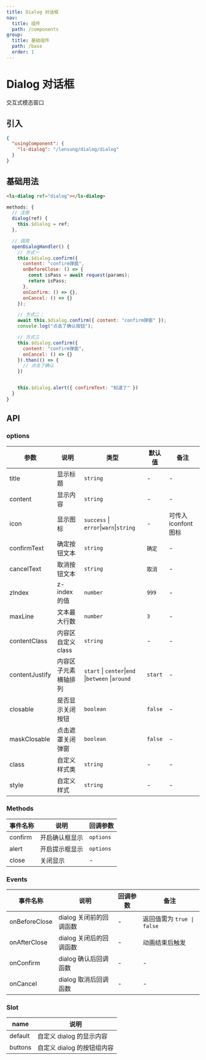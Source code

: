 ```yaml
---
title: Dialog 对话框
nav:
  title: 组件
  path: /components
group:
  title: 基础组件
  path: /base
  order: 1
---
```


# Dialog 对话框

交互式模态窗口

## 引入

```json
{
  "usingComponent": {
    "ls-dialog": "/lensung/dialog/dialog"
  }
}
```

## 基础用法

```html
<ls-dialog ref="dialog"></ls-dialog>
```

```js
methods: {
  // 注册
  dialog(ref) {
    this.$dialog = ref;
  },

  // 调用
  openDialogHandler() {
    // 方式一
    this.$dialog.confirm({
      content: "confirm弹窗",
      onBeforeClose: () => {
        const isPass = await request(params);
        return isPass;
      },
      onConfirm: () => {},
      onCancel: () => {}
    });

    // 方式二：
    await this.$dialog.confirm({ content: "confirm弹窗" });
    console.log("点击了确认按钮");

    // 方式三
    this.$dialog.confirm({
      content: "confirm弹窗"，
      onCancel: () => {}
    }).then(() => {
      // 点击了确认
    })


    this.$dialog.alert({ confirmText: "知道了" })
  }
}
```

## API

### options

| 参数           | 说明                 | 类型                                              | 默认值  | 备注                 |
| -------------- | -------------------- | ------------------------------------------------- | ------- | -------------------- |
| title          | 显示标题             | `string`                                          | -       | -                    |
| content        | 显示内容             | `string`                                          | -       | -                    |
| icon           | 显示图标             | `success` \| `error`\|`warn`\|`string`            | -       | 可传入 iconfont 图标 |
| confirmText    | 确定按钮文本         | `string`                                          | `确定`  | -                    |
| cancelText     | 取消按钮文本         | `string`                                          | `取消`  | -                    |
| zIndex         | z-index 的值         | `number`                                          | `999`   | -                    |
| maxLine        | 文本最大行数         | `number`                                          | `3`     | -                    |
| contentClass   | 内容区自定义 class   | `string`                                          | -       | -                    |
| contentJustify | 内容区子元素横轴排列 | `start` \| `center`\|`end` \|`between` \|`around` | `start` | -                    |
| closable       | 是否显示关闭按钮     | `boolean`                                         | `false` | -                    |
| maskClosable   | 点击遮罩关闭弹窗     | `boolean`                                         | `false` | -                    |
| class          | 自定义样式类         | `string`                                          | -       | -                    |
| style          | 自定义样式           | `string`                                          | -       | -                    |

### Methods

| 事件名称 | 说明           | 回调参数  |
| -------- | -------------- | --------- |
| confirm  | 开启确认框显示 | `options` |
| alert    | 开启提示框显示 | `options` |
| close    | 关闭显示       | -         |

### Events

| 事件名称      | 说明                    | 回调参数 | 备注                       |
| ------------- | ----------------------- | -------- | -------------------------- |
| onBeforeClose | dialog 关闭前的回调函数 | -        | 返回值需为 `true \| false` |
| onAfterClose  | dialog 关闭后的回调函数 | -        | 动画结束后触发             |
| onConfirm     | dialog 确认后回调函数   | -        | -                          |
| onCancel      | dialog 取消后回调函数   | -        | -                          |

### Slot

| name    | 说明                       |
| ------- | -------------------------- |
| default | 自定义 dialog 的显示内容   |
| buttons | 自定义 dialog 的按钮组内容 |
